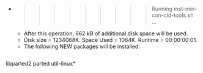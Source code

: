 * >>>>>>>>> Running inst-min-con-cld-tools.sh ...
  * After this operation, 662 kB of additional disk space will be used.
  * Disk size = 1234068K. Space Used = 1064K. Runtime = 00:00:00:01.
  * The following NEW packages will be installed:
  ```bash
libparted2 parted util-linux*
  ```
